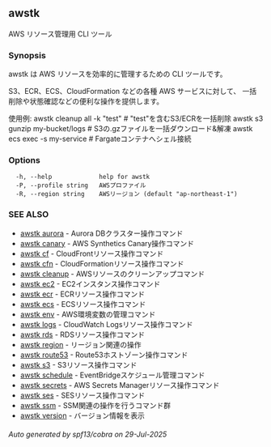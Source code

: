 ## awstk

AWS リソース管理用 CLI ツール

### Synopsis

awstk は AWS リソースを効率的に管理するための CLI ツールです。

S3、ECR、ECS、CloudFormation などの各種 AWS サービスに対して、
一括削除や状態確認などの便利な操作を提供します。

使用例:
  awstk cleanup all -k "test"    # "test"を含むS3/ECRを一括削除
  awstk s3 gunzip my-bucket/logs # S3の.gzファイルを一括ダウンロード&解凍
  awstk ecs exec -s my-service   # Fargateコンテナへシェル接続

### Options

```
  -h, --help             help for awstk
  -P, --profile string   AWSプロファイル
  -R, --region string    AWSリージョン (default "ap-northeast-1")
```

### SEE ALSO

* [awstk aurora](aurora.md)	 - Aurora DBクラスター操作コマンド
* [awstk canary](canary.md)	 - AWS Synthetics Canary操作コマンド
* [awstk cf](cf.md)	 - CloudFrontリソース操作コマンド
* [awstk cfn](cfn.md)	 - CloudFormationリソース操作コマンド
* [awstk cleanup](cleanup.md)	 - AWSリソースのクリーンアップコマンド
* [awstk ec2](ec2.md)	 - EC2インスタンス操作コマンド
* [awstk ecr](ecr.md)	 - ECRリソース操作コマンド
* [awstk ecs](ecs.md)	 - ECSリソース操作コマンド
* [awstk env](env.md)	 - AWS環境変数の管理コマンド
* [awstk logs](logs.md)	 - CloudWatch Logsリソース操作コマンド
* [awstk rds](rds.md)	 - RDSリソース操作コマンド
* [awstk region](region.md)	 - リージョン関連の操作
* [awstk route53](route53.md)	 - Route53ホストゾーン操作コマンド
* [awstk s3](s3.md)	 - S3リソース操作コマンド
* [awstk schedule](schedule.md)	 - EventBridgeスケジュール管理コマンド
* [awstk secrets](secrets.md)	 - AWS Secrets Managerリソース操作コマンド
* [awstk ses](ses.md)	 - SESリソース操作コマンド
* [awstk ssm](ssm.md)	 - SSM関連の操作を行うコマンド群
* [awstk version](version.md)	 - バージョン情報を表示

###### Auto generated by spf13/cobra on 29-Jul-2025
